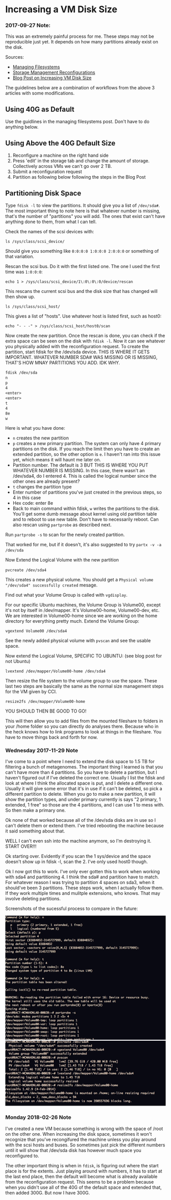 # Increasing a VM Disk Size 

### 2017-09-27 Note:

This was an extremely painful process for me. These steps may not be reproducible just yet. It depends on how many partitions already exist on the disk. 

Sources: 

- [Managing Filesystems](https://kb.wisc.edu/cci/64024)
- [Storage Management Reconfigurations](https://kb.wisc.edu/cci/52028)
- [Blog Post on Increasing VM Disk Size](https://ma.ttias.be/increase-a-vmware-disk-size-vmdk-formatted-as-linux-lvm-without-rebooting/)


The guidelines below are a combination of workflows from the above 3 articles with some modifications. 

## Using 40G as Default

Use the guidlines in the managing filesystems post. Don't have to do anything below. 

## Using Above the 40G Default Size

1. Reconfigure a machine on the right hand side
2. Press 'edit' in the storage tab and change the amount of storage. Collectively across VMs we can't go over 2 TB. 
2. Submit a reconfiguration request
3. Partition as following below following the steps in the Blog Post

## Partitioning Disk Space 

Type `fdisk -l` to view the partitions. It should give you a list of `/dev/sda#`. The most important thing to note here is that whatever number is missing, that's the number of "partitions" you will add. The ones that exist can't have anything done to them, from what I can tell. 

Check the names of the scsi devices with:

```
ls /sys/class/scsi_device/
```

Should give you something like `0:0:0:0 1:0:0:0 2:0:0:0` or something of that variation. 

Rescan the scsi bus. Do it with the first listed one. The one I used the first time was `1:0:0:0`:

```
echo 1 > /sys/class/scsi_device/1\:0\:0\:0/device/rescan
```

This rescans the current scsi bus and the disk size that has changed will then show up. 

```
ls /sys/class/scsi_host/
```

This gives a list of "hosts". Use whatever host is listed first, such as host0:

```
echo "- - -" > /sys/class/scsi_host/host0/scan
```

Now create the new partition. Once the rescan is done, you can check if the extra space can be seen on the disk with `fdisk -l`. Now it can see whatever you physically added with the reconfiguration request. To create the partition, start fdisk for the /dev/sda device. THIS IS WHERE IT GETS IMPORTANT. WHATEVER NUMBER SDA# WAS MISSING OR IS MISSING, THAT'S HOW MNAY PARTITIONS YOU ADD. IDK WHY. 

```
fdisk /dev/sda
n
p
4
<enter>
<enter>
t
4
8e
w
```

Here is what you have done: 

- `n` creates the new partition
- `p` creates a new primary partition. The system can only have 4 primary partitions on the disk. If you reach the limit then you have to create an extended partition, so the other option is `e`. I haven't ran into this issue yet, which means it will haunt me later on. 
- Partition number. The default is 3 BUT THIS IS WHERE YOU PUT WHATEVER NUMBER IS MISSING. In this case, there wasn't an /dev/sda4, do I entered 4. This is called the logical number since the other ones are already present?
- `t` changes the partition type
- Enter number of partitions you've just created in the previous steps, so 4 in this case
- Hex code: enter 8e
- Back to main command within fdisk, `w` writes the partitions to the disk. You'll get some dumb message about kernel using old partition table and to reboot to use new table. Don't have to necessarily reboot. Can also rescan using `partprobe` as described next.

Run `partprobe -s` to scan for the newly created partition.

That worked for me, but if it doesn't, it's also suggested to try `partx -v -a /dev/sda`

Now Extend the Logical Volume with the new partition

`pvcreate /dev/sda4`

This creates a new physical volume. You should get a `Physical volume "/dev/sda4" successfully created` mesage. 

Find out what your Volume Group is called with `vgdisplay`. 

For our specific Ubuntu machines, the Volume Group is Volume00, except it's not by itself in /dev/mapper. It's Volume00-home, Volume00-dev, etc. We are interested in Volume00-home since we are working on the home directory for everything pretty much. Extend the Volume Group: 

```
vgextend Volume00 /dev/sda4
```

See the newly added physical volume with `pvscan` and see the usable space. 

Now extend the Logical Volume, SPECIFIC TO UBUNTU: (see blog post for not Ubuntu)

```
lvextend /dev/mapper/Volume00-home /dev/sda4
```

Then resize the file system to the volume group to use the space. These last two steps are basically the same as the normal size management steps for the VM given by CCI. 

```
resize2fs /dev/mapper/Volume00-home
```

YOU SHOULD THEN BE GOOD TO GO! 

This will then allow you to add files from the mounted fileshare to folders in your /home folder so you can directly do analyses there. Because who in the heck knows how to link programs to look at things in the fileshare. You have to move things back and forth for now.

### Wednesday 2017-11-29 Note

I've come to a point where I need to extend the disk space to 1.5 TB for filtering a bunch of metagenomes. The important thing I learned is that you can't have more than 4 partitions. So you have to delete a partition, but I haven't figured out if I've deleted the correct one. Usually I list the fdisk and look at where I think the allocated space is put, and I delete a different one. Usually it will give some error that it's in use if it can't be deleted, so pick a different partition to delete. When you go to make a new partition, it will show the partition types, and under primary currently is says "2 primary, 1 extended, 1 free" so those are the 4 partitions, and I can use 1 to mess with. So then make a primary one. 

Ok none of that worked because all of the /dev/sda disks are in use so I can't delete them or extend them. I've tried rebooting the machine because it said something about that. 

WELL I can't even ssh into the machine anymore, so I'm destroying it. START OVER!!! 

Ok starting over. Evidently if you scan the 1 sys/device and the space doesn't show up in fdisk -l, scan the 2. I've only used host0 though. 

Ok I now got this to work. I've only ever gotten this to work when working with sda4 and partitioning 4. I think the sda# and partition have to match. For whatever reason I was trying to partition 4 spaces on sda3, when it should've been 3 partitions. These steps work, when I actually follow them. If they work multiple times and mulitple extensions, who knows. That may involve deleting partitions. 

Screenshots of the sucessful process to compare in the future: 

![](/img/1.png)
![](/img/2.png)

### Monday 2018-02-26 Note

I've created a new VM because something is wrong with the space of /root on the other one. When increasing the disk space, sometimes it won't recognize that you've recongifured the machine unless you play around with the scsi hosts and buses. So sometimes just pick the different numbers until it will show that /dev/sda disk has however much space you reconfigured to. 

The other important thing is when in `fdisk`, is figuring out where the start place is for the extents. Just playing around with numbers, it has to start at the last end place, then the default will become what is already available from the reconfiguration request. This seems to be a problem because when you didn't use all of the 40G of the default space and extended that, then added 300G. But now I have 300G. 